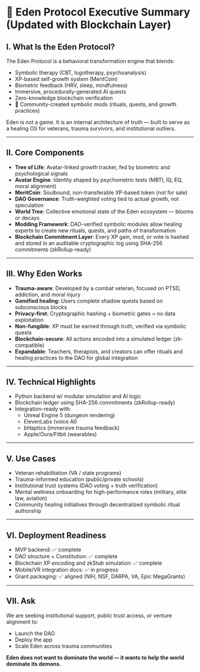 # 🧬 Eden Protocol Executive Summary (Updated with Blockchain Layer)

## I. What Is the Eden Protocol?
The Eden Protocol is a behavioral transformation engine that blends:
- Symbolic therapy (CBT, logotherapy, psychoanalysis)
- XP-based self-growth system (MeritCoin)
- Biometric feedback (HRV, sleep, mindfulness)
- Immersive, procedurally-generated AI quests
- Zero-knowledge blockchain verification
- 🧘 Community-created symbolic mods (rituals, quests, and growth practices)

Eden is not a game. It is an internal architecture of truth — built to serve as a healing OS for veterans, trauma survivors, and institutional outliers.

---

## II. Core Components
- **Tree of Life**: Avatar-linked growth tracker, fed by biometric and psychological signals
- **Avatar Engine**: Identity shaped by psychometric tests (MBTI, IQ, EQ, moral alignment)
- **MeritCoin**: Soulbound, non-transferable XP-based token (not for sale)
- **DAO Governance**: Truth-weighted voting tied to actual growth, not speculation
- **World Tree**: Collective emotional state of the Eden ecosystem — blooms or decays
- **Modding Framework**: DAO-verified symbolic modules allow healing experts to create new rituals, quests, and paths of transformation
- **Blockchain Commitment Layer**: Every XP gain, mod, or vote is hashed and stored in an auditable cryptographic log using SHA-256 commitments (zkRollup-ready)

---

## III. Why Eden Works
- **Trauma-aware**: Developed by a combat veteran, focused on PTSD, addiction, and moral injury
- **Gamified healing**: Users complete shadow quests based on subconscious blocks
- **Privacy-first**: Cryptographic hashing + biometric gates = no data exploitation
- **Non-fungible**: XP must be earned through truth, verified via symbolic quests
- **Blockchain-secure**: All actions encoded into a simulated ledger (zk-compatible)
- **Expandable**: Teachers, therapists, and creators can offer rituals and healing practices to the DAO for global integration

---

## IV. Technical Highlights
- Python backend w/ modular simulation and AI logic
- Blockchain ledger using SHA-256 commitments (zkRollup-ready)
- Integration-ready with:
  - Unreal Engine 5 (dungeon rendering)
  - ElevenLabs (voice AI)
  - bHaptics (immersive trauma feedback)
  - Apple/Oura/Fitbit (wearables)

---

## V. Use Cases
- Veteran rehabilitation (VA / state programs)
- Trauma-informed education (public/private schools)
- Institutional trust systems (DAO voting + truth verification)
- Mental wellness onboarding for high-performance roles (military, elite law, aviation)
- Community healing initiatives through decentralized symbolic ritual authorship

---

## VI. Deployment Readiness
- MVP backend: ✅ complete
- DAO structure + Constitution: ✅ complete
- Blockchain XP encoding and zkStub simulation: ✅ complete
- Mobile/VR integration docs: ✅ in progress
- Grant packaging: ✅ aligned (NIH, NSF, DARPA, VA, Epic MegaGrants)

---

## VII. Ask
We are seeking institutional support, public trust access, or venture alignment to:
- Launch the DAO
- Deploy the app
- Scale Eden across trauma communities

**Eden does not want to dominate the world — it wants to help the world dominate its demons.**
